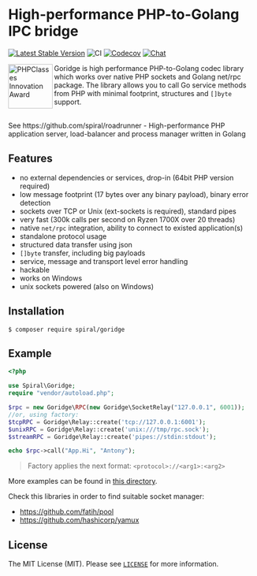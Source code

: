 # High-performance PHP-to-Golang IPC bridge

[![Latest Stable Version](https://poser.pugx.org/spiral/goridge/v/stable)](https://packagist.org/packages/spiral/goridge)
![CI](https://github.com/spiral/goridge/workflows/CI/badge.svg)
[![Codecov](https://codecov.io/gh/spiral/goridge/branch/master/graph/badge.svg)](https://codecov.io/gh/spiral/goridge/)
[![Chat](https://img.shields.io/badge/discord-chat-magenta.svg)](https://discord.gg/TFeEmCs)

<img src="https://files.phpclasses.org/graphics/phpclasses/innovation-award-logo.png" height="90px" alt="PHPClasses Innovation Award" align="left"/>

Goridge is high performance PHP-to-Golang codec library which works over native PHP sockets and Golang net/rpc package. The library allows you to call Go service methods from PHP with minimal footprint, structures and `[]byte` support.

<br/>
See https://github.com/spiral/roadrunner - High-performance PHP application server, load-balancer and process manager written in Golang
<br/>

## Features

 - no external dependencies or services, drop-in (64bit PHP version required)
 - low message footprint (17 bytes over any binary payload), binary error detection
 - sockets over TCP or Unix (ext-sockets is required), standard pipes
 - very fast (300k calls per second on Ryzen 1700X over 20 threads)
 - native `net/rpc` integration, ability to connect to existed application(s)
 - standalone protocol usage
 - structured data transfer using json
 - `[]byte` transfer, including big payloads
 - service, message and transport level error handling
 - hackable
 - works on Windows
 - unix sockets powered (also on Windows)

## Installation

```
$ composer require spiral/goridge
```

## Example

```php
<?php

use Spiral\Goridge;
require "vendor/autoload.php";

$rpc = new Goridge\RPC(new Goridge\SocketRelay("127.0.0.1", 6001));
//or, using factory:
$tcpRPC = Goridge\Relay::create('tcp://127.0.0.1:6001');
$unixRPC = Goridge\Relay::create('unix:///tmp/rpc.sock');
$streamRPC = Goridge\Relay::create('pipes://stdin:stdout');

echo $rpc->call("App.Hi", "Antony");
```

> Factory applies the next format: `<protocol>://<arg1>:<arg2>`

More examples can be found in [this directory](./examples).

Check this libraries in order to find suitable socket manager:

 * <https://github.com/fatih/pool>
 * <https://github.com/hashicorp/yamux>

License
-------

The MIT License (MIT). Please see [`LICENSE`](./LICENSE) for more information.
